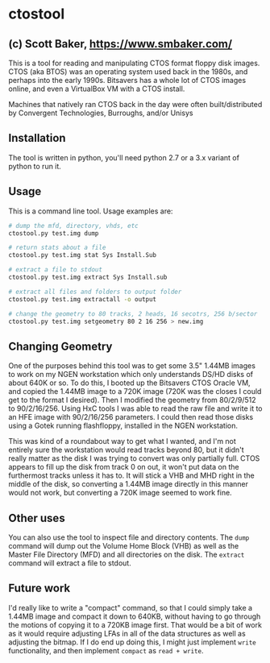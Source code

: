 # ctostool
## (c) Scott Baker, https://www.smbaker.com/

This is a tool for reading and manipulating CTOS format floppy disk images. CTOS (aka BTOS) was an operating system used back in the 1980s, and perhaps into the early 1990s.  Bitsavers has a whole lot of CTOS images online, and even a VirtualBox VM with a CTOS install.

Machines that natively ran CTOS back in the day were often built/distributed by Convergent Technologies, Burroughs, and/or Unisys

## Installation

The tool is written in python, you'll need python 2.7 or a 3.x variant of python to run it.

## Usage

This is a command line tool. Usage examples are:

```bash
# dump the mfd, directory, vhds, etc
ctostool.py test.img dump 

# return stats about a file
ctostool.py test.img stat Sys Install.Sub 

# extract a file to stdout
ctostool.py test.img extract Sys Install.sub

# extract all files and folders to output folder
ctostool.py test.img extractall -o output

# change the geometry to 80 tracks, 2 heads, 16 secotrs, 256 b/sector
ctostool.py test.img setgeometry 80 2 16 256 > new.img
```

## Changing Geometry

One of the purposes behind this tool was to get some 3.5" 1.44MB images to work on my NGEN workstation which only understands DS/HD disks of about 640K or so. To do this, I booted up the Bitsavers CTOS Oracle VM, and copied the 1.44MB image to a 720K image (720K was the closes I could get to the format I desired). Then I modified the geometry from 80/2/9/512 to 90/2/16/256. Using HxC tools I was able to read the raw file and write it to an HFE image with 90/2/16/256 parameters. I could then read those disks using a Gotek running flashfloppy, installed in the NGEN workstation.

This was kind of a roundabout way to get what I wanted, and I'm not entirely sure the workstation would read tracks beyond 80, but it didn't really matter as the disk I was trying to convert was only partially full. CTOS appears to fill up the disk from track 0 on out, it won't put data on the furthermost tracks unless it has to. It will stick a VHB and MHD right in the middle of the disk, so converting a 1.44MB image directly in this manner would not work, but converting a 720K image seemed to work fine.

## Other uses

You can also use the tool to inspect file and directory contents. The `dump` command will dump out the Volume Home Block (VHB) as well as the Master File Directory (MFD) and all directories on the disk. The `extract` command will extract a file to stdout.

## Future work

I'd really like to write a "compact" command, so that I could simply take a 1.44MB image and compact it down to 640KB, without having to go through the motions of copying it to a 720KB image first. That would be a bit of work as it would require adjusting LFAs in all of the data structures as well as adjusting the bitmap. If I do end up doing this, I might just implement `write` functionality, and then implement `compact` as `read + write`.

